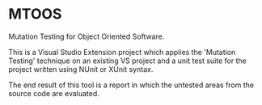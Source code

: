 # MTOOS

Mutation Testing for Object Oriented Software.

This is a Visual Studio Extension project which applies the 'Mutation Testing' technique on an existing VS project and a unit test suite for the project written using NUnit or XUnit syntax. 

The end result of this tool is a report in which the untested areas from the source code are evaluated.
